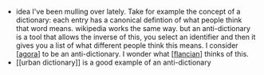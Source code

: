 * idea I've been mulling over lately. Take for example the concept of a dictionary: each entry has a canonical defintion of what people think that word means. wikipedia works the same way. but an anti-dictionary is a tool that allows the inverse of this, you select an identifier and then it gives you a list of what different people think this means. I consider [[agora]] to be an anti-dictionary. I wonder what [[flancian]] thinks of this.
* [[urban dictionary]] is a good example of an anti-dictionary

[//begin]: # "Autogenerated link references for markdown compatibility"
[agora]: agora.md "agora"
[flancian]: flancian.md "flancian"
[//end]: # "Autogenerated link references"